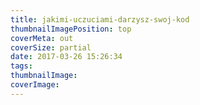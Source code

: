 ```yaml
---
title: jakimi-uczuciami-darzysz-swoj-kod
thumbnailImagePosition: top
coverMeta: out
coverSize: partial
date: 2017-03-26 15:26:34
tags:
thumbnailImage:
coverImage:
---
```

